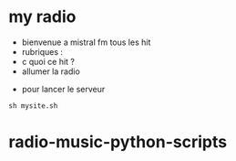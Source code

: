 # my radio


- bienvenue a mistral fm tous les hit
- rubriques :
- c quoi ce hit ?
- allumer la radio
* pour lancer  le serveur
```
sh mysite.sh
```
# radio-music-python-scripts
